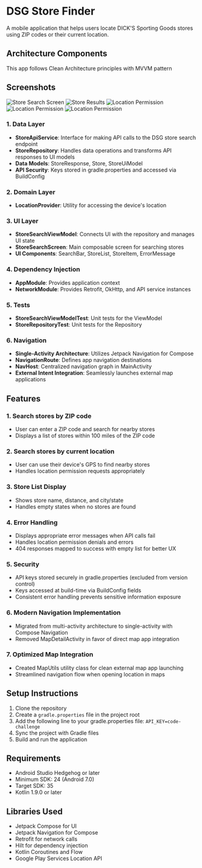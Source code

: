 # DSG Store Finder

A mobile application that helps users locate DICK'S Sporting Goods stores using ZIP codes or their current location.

## Architecture Components

This app follows Clean Architecture principles with MVVM pattern

## Screenshots
<img alt="Store Search Screen" src="C:\Users\kingj\OneDrive\Pictures\Screenshots\DSG1.png"/>
<img alt="Store Results" src="C:\Users\kingj\OneDrive\Pictures\Screenshots\DSG2.png"/>
<img alt="Location Permission" src="C:\Users\kingj\OneDrive\Pictures\Screenshots\DSG3.png"/>
<img alt="Location Permission" src="C:\Users\kingj\OneDrive\Pictures\Screenshots\DSG4.png"/>
<img alt="Location Permission" src="C:\Users\kingj\OneDrive\Pictures\Screenshots\DSG5.png"/>


### 1. Data Layer
- **StoreApiService**: Interface for making API calls to the DSG store search endpoint
- **StoreRepository**: Handles data operations and transforms API responses to UI models
- **Data Models**: StoreResponse, Store, StoreUiModel
- **API Security**: Keys stored in gradle.properties and accessed via BuildConfig

### 2. Domain Layer
- **LocationProvider**: Utility for accessing the device's location

### 3. UI Layer
- **StoreSearchViewModel**: Connects UI with the repository and manages UI state
- **StoreSearchScreen**: Main composable screen for searching stores
- **UI Components**: SearchBar, StoreList, StoreItem, ErrorMessage

### 4. Dependency Injection
- **AppModule**: Provides application context
- **NetworkModule**: Provides Retrofit, OkHttp, and API service instances

### 5. Tests
- **StoreSearchViewModelTest**: Unit tests for the ViewModel
- **StoreRepositoryTest**: Unit tests for the Repository

### 6. Navigation
- **Single-Activity Architecture**: Utilizes Jetpack Navigation for Compose
- **NavigationRoute**: Defines app navigation destinations
- **NavHost**: Centralized navigation graph in MainActivity
- **External Intent Integration**: Seamlessly launches external map applications

## Features

### 1. Search stores by ZIP code
- User can enter a ZIP code and search for nearby stores
- Displays a list of stores within 100 miles of the ZIP code

### 2. Search stores by current location
- User can use their device's GPS to find nearby stores
- Handles location permission requests appropriately

### 3. Store List Display
- Shows store name, distance, and city/state
- Handles empty states when no stores are found

### 4. Error Handling
- Displays appropriate error messages when API calls fail
- Handles location permission denials and errors
- 404 responses mapped to success with empty list for better UX

### 5. Security
- API keys stored securely in gradle.properties (excluded from version control)
- Keys accessed at build-time via BuildConfig fields
- Consistent error handling prevents sensitive information exposure


### 6. Modern Navigation Implementation
- Migrated from multi-activity architecture to single-activity with Compose Navigation
- Removed MapDetailActivity in favor of direct map app integration

### 7. Optimized Map Integration
- Created MapUtils utility class for clean external map app launching
- Streamlined navigation flow when opening location in maps



## Setup Instructions

1. Clone the repository
2. Create a `gradle.properties` file in the project root
3. Add the following line to your gradle.properties file: `API_KEY=code-challenge`
4. Sync the project with Gradle files
5. Build and run the application

## Requirements
- Android Studio Hedgehog or later
- Minimum SDK: 24 (Android 7.0)
- Target SDK: 35
- Kotlin 1.9.0 or later

## Libraries Used
- Jetpack Compose for UI
- Jetpack Navigation for Compose
- Retrofit for network calls
- Hilt for dependency injection
- Kotlin Coroutines and Flow
- Google Play Services Location API
